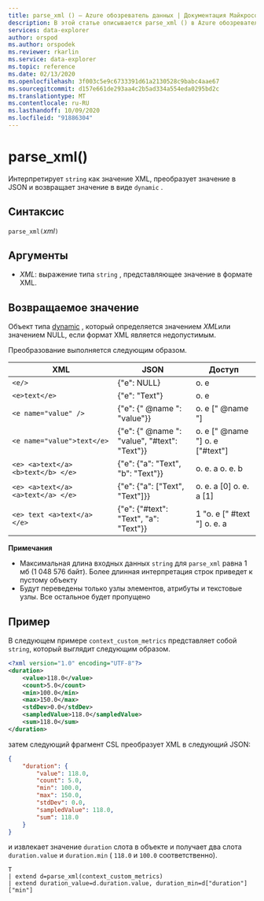 ```yaml
---
title: parse_xml () — Azure обозреватель данных | Документация Майкрософт
description: В этой статье описывается parse_xml () в Azure обозреватель данных.
services: data-explorer
author: orspod
ms.author: orspodek
ms.reviewer: rkarlin
ms.service: data-explorer
ms.topic: reference
ms.date: 02/13/2020
ms.openlocfilehash: 3f003c5e9c6733391d61a2130528c9babc4aae67
ms.sourcegitcommit: d157e661de293aa4c2b5ad334a554eda0295bd2c
ms.translationtype: MT
ms.contentlocale: ru-RU
ms.lasthandoff: 10/09/2020
ms.locfileid: "91886304"
---
```

# <a name="parse_xml"></a>parse_xml()

Интерпретирует `string` как значение XML, преобразует значение в JSON и возвращает значение в виде `dynamic` .

## <a name="syntax"></a>Синтаксис

`parse_xml(`*xml*`)`

## <a name="arguments"></a>Аргументы

* *XML*: выражение типа `string` , представляющее значение в формате XML.

## <a name="returns"></a>Возвращаемое значение

Объект типа [dynamic](./scalar-data-types/dynamic.md) , который определяется значением *XML*или значением NULL, если формат XML является недопустимым.

Преобразование выполняется следующим образом.

XML                                |JSON                                            |Доступ
-----------------------------------|------------------------------------------------|--------------         
`<e/>`                             | {"e": NULL}                                  | o. e
`<e>text</e>`                      | {"e": "Text"}                                | o. e
`<e name="value" />`               | {"e": {" @name ": "value"}}                     | o. e [" @name "]
`<e name="value">text</e>`         | {"e": {" @name ": "value", "#text": "Text"}} | o. e [" @name "] o. e ["#text"]
`<e> <a>text</a> <b>text</b> </e>` | {"e": {"a": "Text", "b": "Text"}}          | o. e. a o. e. b
`<e> <a>text</a> <a>text</a> </e>` | {"e": {"a": ["Text", "Text"]}}             | o. e. a [0] o. e. a [1]
`<e> text <a>text</a> </e>`        | {"e": {"#text": "Text", "a": "Text"}}      | 1 "o. e [" #text "] o. e. a

**Примечания**

* Максимальная длина входных данных `string` для `parse_xml` равна 1 мб (1 048 576 байт). Более длинная интерпретация строк приведет к пустому объекту
* Будут переведены только узлы элементов, атрибуты и текстовые узлы. Все остальное будет пропущено
 
## <a name="example"></a>Пример

В следующем примере `context_custom_metrics` представляет собой `string`, который выглядит следующим образом. 

```xml
<?xml version="1.0" encoding="UTF-8"?>
<duration>
    <value>118.0</value>
    <count>5.0</count>
    <min>100.0</min>
    <max>150.0</max>
    <stdDev>0.0</stdDev>
    <sampledValue>118.0</sampledValue>
    <sum>118.0</sum>
</duration>
```

затем следующий фрагмент CSL преобразует XML в следующий JSON:

```json
{
    "duration": {
        "value": 118.0,
        "count": 5.0,
        "min": 100.0,
        "max": 150.0,
        "stdDev": 0.0,
        "sampledValue": 118.0,
        "sum": 118.0
    }
}
```

и извлекает значение `duration` слота в объекте и получает два слота `duration.value` и `duration.min` ( `118.0` и `100.0` соответственно).

```kusto
T
| extend d=parse_xml(context_custom_metrics) 
| extend duration_value=d.duration.value, duration_min=d["duration"]["min"]
```
